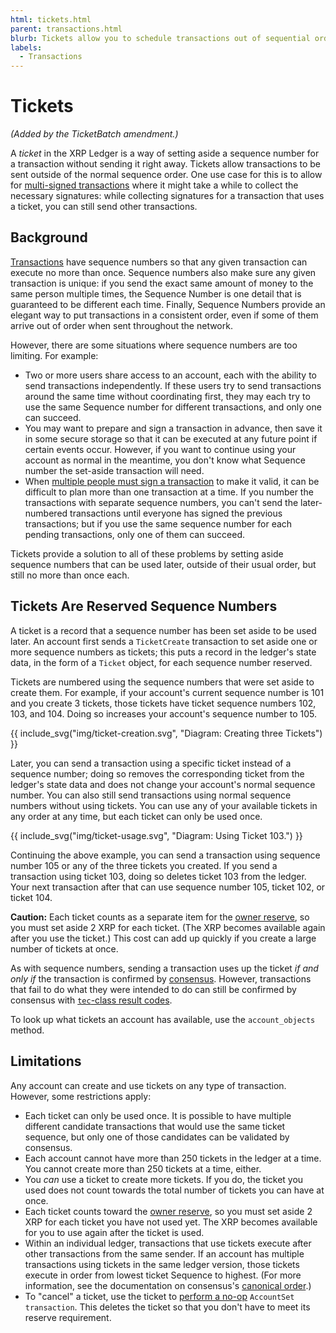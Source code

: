 ```yaml
---
html: tickets.html
parent: transactions.html
blurb: Tickets allow you to schedule transactions out of sequential order.
labels:
  - Transactions
---
```

# Tickets

_(Added by the TicketBatch amendment.)_

A _ticket_ in the XRP Ledger is a way of setting aside a sequence number for a transaction without sending it right away. Tickets allow transactions to be sent outside of the normal sequence order. One use case for this is to allow for [multi-signed transactions](multi-signing.html) where it might take a while to collect the necessary signatures: while collecting signatures for a transaction that uses a ticket, you can still send other transactions.

## Background

[Transactions](transactions.html) have sequence numbers so that any given transaction can execute no more than once. Sequence numbers also make sure any given transaction is unique: if you send the exact same amount of money to the same person multiple times, the Sequence Number is one detail that is guaranteed to be different each time. Finally, Sequence Numbers provide an elegant way to put transactions in a consistent order, even if some of them arrive out of order when sent throughout the network.

However, there are some situations where sequence numbers are too limiting. For example:

- Two or more users share access to an account, each with the ability to send transactions independently. If these users try to send transactions around the same time without coordinating first, they may each try to use the same Sequence number for different transactions, and only one can succeed.
- You may want to prepare and sign a transaction in advance, then save it in some secure storage so that it can be executed at any future point if certain events occur. However, if you want to continue using your account as normal in the meantime, you don't know what Sequence number the set-aside transaction will need. <!-- STYLE_OVERRIDE: will -->
- When [multiple people must sign a transaction](multi-signing.html) to make it valid, it can be difficult to plan more than one transaction at a time. If you number the transactions with separate sequence numbers, you can't send the later-numbered transactions until everyone has signed the previous transactions; but if you use the same sequence number for each pending transactions, only one of them can succeed.

Tickets provide a solution to all of these problems by setting aside sequence numbers that can be used later, outside of their usual order, but still no more than once each.


## Tickets Are Reserved Sequence Numbers

A ticket is a record that a sequence number has been set aside to be used later. An account first sends a `TicketCreate` transaction to set aside one or more sequence numbers as tickets; this puts a record in the ledger's state data, in the form of a `Ticket` object, for each sequence number reserved.

Tickets are numbered using the sequence numbers that were set aside to create them. For example, if your account's current sequence number is 101 and you create 3 tickets, those tickets have ticket sequence numbers 102, 103, and 104. Doing so increases your account's sequence number to 105.

{{ include_svg("img/ticket-creation.svg", "Diagram: Creating three Tickets") }}

Later, you can send a transaction using a specific ticket instead of a sequence number; doing so removes the corresponding ticket from the ledger's state data and does not change your account's normal sequence number. You can also still send transactions using normal sequence numbers without using tickets. You can use any of your available tickets in any order at any time, but each ticket can only be used once.

{{ include_svg("img/ticket-usage.svg", "Diagram: Using Ticket 103.") }}

Continuing the above example, you can send a transaction using sequence number 105 or any of the three tickets you created. If you send a transaction using ticket 103, doing so deletes ticket 103 from the ledger. Your next transaction after that can use sequence number 105, ticket 102, or ticket 104.

**Caution:** Each ticket counts as a separate item for the [owner reserve](reserves.html), so you must set aside 2 XRP for each ticket. (The XRP becomes available again after you use the ticket.) This cost can add up quickly if you create a large number of tickets at once.

As with sequence numbers, sending a transaction uses up the ticket _if and only if_ the transaction is confirmed by [consensus](consensus.html). However, transactions that fail to do what they were intended to do can still be confirmed by consensus with [`tec`-class result codes](tec-codes.html).

To look up what tickets an account has available, use the `account_objects` method.

## Limitations

Any account can create and use tickets on any type of transaction. However, some restrictions apply:

- Each ticket can only be used once. It is possible to have multiple different candidate transactions that would use the same ticket sequence, but only one of those candidates can be validated by consensus.
- Each account cannot have more than 250 tickets in the ledger at a time. You cannot create more than 250 tickets at a time, either.
- You _can_ use a ticket to create more tickets. If you do, the ticket you used does not count towards the total number of tickets you can have at once.
- Each ticket counts toward the [owner reserve](reserves.html), so you must set aside 2 XRP for each ticket you have not used yet. The XRP becomes available for you to use again after the ticket is used.
- Within an individual ledger, transactions that use tickets execute after other transactions from the same sender. If an account has multiple transactions using tickets in the same ledger version, those tickets execute in order from lowest ticket Sequence to highest. (For more information, see the documentation on consensus's [canonical order](consensus.html#calculate-and-share-validations).)
- To "cancel" a ticket, use the ticket to [perform a no-op](about-canceling-a-transaction.html) `AccountSet transaction`. This deletes the ticket so that you don't have to meet its reserve requirement.

